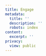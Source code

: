 ```yaml
---
title: Engage
metadata:
  title: ''
  description: ''
  robots: index
content:
  excerpt: ''
privacy:
  view: public
---
```


